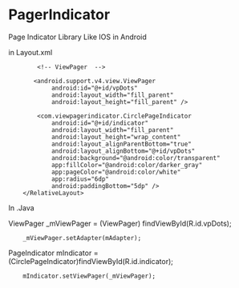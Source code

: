 PagerIndicator
==============

Page Indicator Library Like IOS in Android


in Layout.xml
<RelativeLayout
            android:layout_width="fill_parent"
            android:layout_height="fill_parent" >

            <!-- ViewPager  -->

           <android.support.v4.view.ViewPager
                android:id="@+id/vpDots"
                android:layout_width="fill_parent"
                android:layout_height="fill_parent" />

            <com.viewpagerindicator.CirclePageIndicator
                android:id="@+id/indicator"
                android:layout_width="fill_parent"
                android:layout_height="wrap_content"
                android:layout_alignParentBottom="true"
                android:layout_alignBottom="@+id/vpDots"
                android:background="@android:color/transparent"
                app:fillColor="@android:color/darker_gray"
                app:pageColor="@android:color/white"
                app:radius="6dp"
                android:paddingBottom="5dp" />
        </RelativeLayout>
        
In .Java

ViewPager _mViewPager = (ViewPager) findViewById(R.id.vpDots);


		_mViewPager.setAdapter(mAdapter);


PageIndicator mIndicator = (CirclePageIndicator)findViewById(R.id.indicator);


		mIndicator.setViewPager(_mViewPager);
